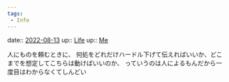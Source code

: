```yaml
---
tags:
 - Info
---
```


date:: [2022-08-13](Daily_Note/2022-08-13.md)
up:: [Life](../Bar/Novel/Chaos/Life.md)
up:: [Me](../Bar/Novel/Chaos/Me.md)

人にものを頼むときに、
何処をどれだけハードル下げて伝えればいいか、どこまでを想定してこちらは動けばいいのか、
っていうのは人によるもんだから一度目はわからなくてしんどい


